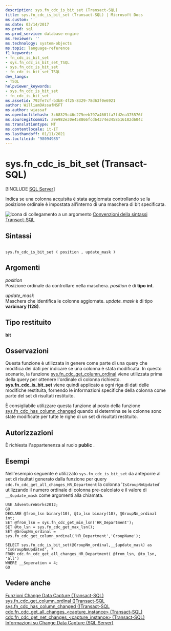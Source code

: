 ```yaml
---
description: sys.fn_cdc_is_bit_set (Transact-SQL)
title: sys.fn_cdc_is_bit_set (Transact-SQL) | Microsoft Docs
ms.custom: ''
ms.date: 03/14/2017
ms.prod: sql
ms.prod_service: database-engine
ms.reviewer: ''
ms.technology: system-objects
ms.topic: language-reference
f1_keywords:
- fn_cdc_is_bit_set
- sys.fn_cdc_is_bit_set_TSQL
- sys.fn_cdc_is_bit_set
- fn_cdc_is_bit_set_TSQL
dev_langs:
- TSQL
helpviewer_keywords:
- sys.fn_cdc_is_bit_set
- fn_cdc_is_bit_set
ms.assetid: 792fe7cf-b3b8-4f25-8329-78d63f0e6921
author: WilliamDAssafMSFT
ms.author: wiassaf
ms.openlocfilehash: 3c68325c46c275eeb797a4601fa7fd2ea375576f
ms.sourcegitcommit: a9e982e30e458866fcd64374e3458516182d604c
ms.translationtype: MT
ms.contentlocale: it-IT
ms.lasthandoff: 01/11/2021
ms.locfileid: "98094985"
---
```

# <a name="sysfn_cdc_is_bit_set-transact-sql"></a>sys.fn_cdc_is_bit_set (Transact-SQL)
[!INCLUDE [SQL Server](../../includes/applies-to-version/sqlserver.md)]

  Indica se una colonna acquisita è stata aggiornata controllando se la posizione ordinale è impostata all'interno di una maschera di bit specificata.  
  
 ![Icona di collegamento a un argomento](../../database-engine/configure-windows/media/topic-link.gif "Icona di collegamento a un argomento") [Convenzioni della sintassi Transact-SQL](../../t-sql/language-elements/transact-sql-syntax-conventions-transact-sql.md)  
  
## <a name="syntax"></a>Sintassi  
  
```  
  
sys.fn_cdc_is_bit_set ( position , update_mask )  
```  
  
## <a name="arguments"></a>Argomenti  
 *position*  
 Posizione ordinale da controllare nella maschera. *position* è di **tipo int**.  
  
 *update_mask*  
 Maschera che identifica le colonne aggiornate. *update_mask* è di tipo **varbinary (128)**.  
  
## <a name="return-type"></a>Tipo restituito  
 **bit**  
  
## <a name="remarks"></a>Osservazioni  
 Questa funzione è utilizzata in genere come parte di una query che modifica dei dati per indicare se una colonna è stata modificata. In questo scenario, la funzione [sys.fn_cdc_get_column_ordinal](../../relational-databases/system-functions/sys-fn-cdc-get-column-ordinal-transact-sql.md) viene utilizzata prima della query per ottenere l'ordinale di colonna richiesto. **sys.fn_cdc_is_bit_set** viene quindi applicato a ogni riga di dati delle modifiche restituita, fornendo le informazioni specifiche della colonna come parte del set di risultati restituito.  
  
 È consigliabile utilizzare questa funzione al posto della funzione [sys.fn_cdc_has_column_changed](../../relational-databases/system-functions/sys-fn-cdc-has-column-changed-transact-sql.md) quando si determina se le colonne sono state modificate per tutte le righe di un set di risultati restituito.  
  
## <a name="permissions"></a>Autorizzazioni  
 È richiesta l'appartenenza al ruolo **public** .  
  
## <a name="examples"></a>Esempi  
 Nell'esempio seguente è utilizzato `sys.fn_cdc_is_bit_set` da anteporre al set di risultati generato dalla funzione per query `cdc.fn_cdc_get_all_changes_HR_Department` la colonna '`IsGroupNmUpdated`' utilizzando il numero ordinale di colonna pre-calcolato e il valore di `__$update_mask` come argomenti alla chiamata.  
  
```  
USE AdventureWorks2012;  
GO  
DECLARE @from_lsn binary(10), @to_lsn binary(10), @GroupNm_ordinal int;  
SET @from_lsn = sys.fn_cdc_get_min_lsn('HR_Department');  
SET @to_lsn = sys.fn_cdc_get_max_lsn();  
SET @GroupNm_ordinal = sys.fn_cdc_get_column_ordinal('HR_Department','GroupName');  
  
SELECT sys.fn_cdc_is_bit_set(@GroupNm_ordinal,__$update_mask) as 'IsGroupNmUpdated', *  
FROM cdc.fn_cdc_get_all_changes_HR_Department( @from_lsn, @to_lsn, 'all')  
WHERE __$operation = 4;  
GO  
```  
  
## <a name="see-also"></a>Vedere anche  
 [Funzioni Change Data Capture &#40;Transact-SQL&#41;](../../relational-databases/system-functions/change-data-capture-functions-transact-sql.md)   
 [sys.fn_cdc_get_column_ordinal &#40;&#41;Transact-SQL ](../../relational-databases/system-functions/sys-fn-cdc-get-column-ordinal-transact-sql.md)   
 [sys.fn_cdc_has_column_changed &#40;&#41;Transact-SQL ](../../relational-databases/system-functions/sys-fn-cdc-has-column-changed-transact-sql.md)   
 [cdc.fn_cdc_get_all_changes_&#60;capture_instance&#62;  &#40;Transact-SQL&#41;](../../relational-databases/system-functions/cdc-fn-cdc-get-all-changes-capture-instance-transact-sql.md)   
 [cdc.fn_cdc_get_net_changes_&#60;capture_instance&#62; &#40;Transact-SQL&#41;](../../relational-databases/system-functions/cdc-fn-cdc-get-net-changes-capture-instance-transact-sql.md)   
 [Informazioni su Change Data Capture &#40;SQL Server&#41;](../../relational-databases/track-changes/about-change-data-capture-sql-server.md)  
  
  
